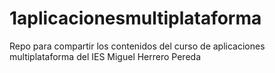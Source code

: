 # 1aplicacionesmultiplataforma
Repo para compartir los contenidos del curso de aplicaciones multiplataforma del IES Miguel Herrero Pereda

